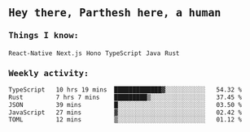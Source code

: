 <samp>
    <h2>Hey there, Parthesh here, a human</h2>
    <h3>Things I know: </h3>
    <code>React-Native</code> <code>Next.js</code> <code>Hono</code> <code>TypeScript</code> <code>Java</code> <code>Rust</code>
    <h3>Weekly activity:</h3>
<!--START_SECTION:waka-->

```txt
TypeScript   10 hrs 19 mins  █████████████▓░░░░░░░░░░░   54.32 %
Rust         7 hrs 7 mins    █████████▒░░░░░░░░░░░░░░░   37.45 %
JSON         39 mins         █░░░░░░░░░░░░░░░░░░░░░░░░   03.50 %
JavaScript   27 mins         ▓░░░░░░░░░░░░░░░░░░░░░░░░   02.42 %
TOML         12 mins         ▒░░░░░░░░░░░░░░░░░░░░░░░░   01.12 %
```

<!--END_SECTION:waka-->
</samp>
